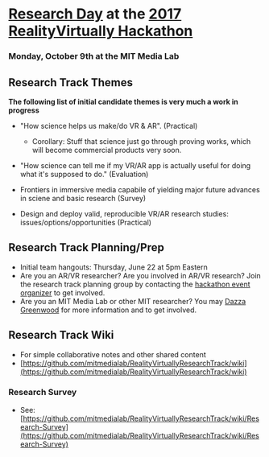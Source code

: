 # [Research Day](https://mitmedialab.github.io/RealityVirtuallyResearchTrack) at the [2017 RealityVirtually Hackathon](http://www.realityvirtuallyhack.com)
### Monday, October 9th at the MIT Media Lab

## Research Track Themes

**The following list of initial candidate themes is very much a work in progress**

* "How science helps us make/do VR & AR".  (Practical) 
  * Corollary:  Stuff that science just go through proving works, which will become commercial products very soon.

* "How science can tell me if my VR/AR app is actually useful for doing what it's supposed to do."  (Evaluation)

* Frontiers in immersive media capabile of yielding major future advances in sciene and basic research  (Survey)

* Design and deploy valid, reproducible VR/AR research studies: issues/options/opportunities (Practical)

## Research Track Planning/Prep

* Initial team hangouts: Thursday,  June 22 at 5pm Eastern 
* Are you an AR/VR researcher?  Are you involved in AR/VR research?  Join the research track planning group by contacting the [hackathon event organizer](http://www.realityvirtuallyhack.com) to get involved.  
* Are you an MIT Media Lab or other MIT researcher? You may [Dazza Greenwood](http://law.mit.edu/contact) for more information and to get involved.

## Research Track Wiki
* For simple collaborative notes and other shared content
* [https://github.com/mitmedialab/RealityVirtuallyResearchTrack/wiki](https://github.com/mitmedialab/RealityVirtuallyResearchTrack/wiki)

### Research Survey

* See: [https://github.com/mitmedialab/RealityVirtuallyResearchTrack/wiki/Research-Survey](https://github.com/mitmedialab/RealityVirtuallyResearchTrack/wiki/Research-Survey)





